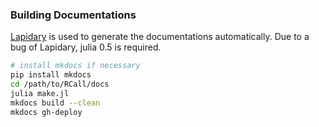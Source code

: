 ### Building Documentations

[Lapidary](https://github.com/MichaelHatherly/Lapidary.jl) is used to generate the documentations automatically.
Due to a bug of Lapidary, julia 0.5 is required.

```bash
# install mkdocs if necessary
pip install mkdocs
cd /path/to/RCall/docs
julia make.jl
mkdocs build --clean
mkdocs gh-deploy
```
